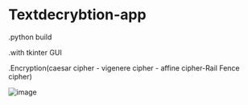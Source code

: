 # Textdecrybtion-app

.python build

.with tkinter GUI

.Encryption(caesar cipher - vigenere cipher - affine cipher-Rail Fence cipher)

![image](https://user-images.githubusercontent.com/112562093/205196578-0050546a-ac7d-4b0e-b273-6b914001a1c0.png)
